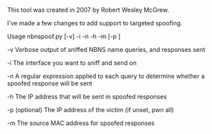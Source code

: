 This tool was created in 2007 by Robert Wesley McGrew.

I've made a few changes to add support to targeted spoofing.

Usage
nbnspoof.py [-v] -i <interface> -n <regexp> -h <ip address> -m <MAC> [-p <ip address>]

-v Verbose output of sniffed NBNS name queries, and responses sent

-i The interface you want to sniff and send on

-n A regular expression applied to each query to determine whether a
   spoofed response will be sent

-h The IP address that will be sent in spoofed responses

-p (optional) The IP address of the victim (if unset, pwn all)

-m The source MAC address for spoofed responses

